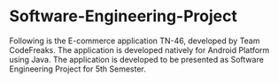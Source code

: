 # Software-Engineering-Project
Following is the E-commerce application TN-46, developed by Team CodeFreaks. The application is developed natively for Android Platform using Java. The application is developed to be presented as Software Engineering Project for 5th Semester. 
